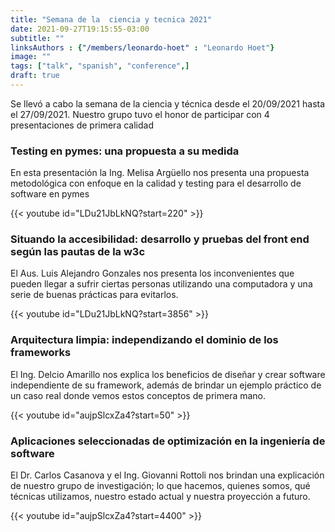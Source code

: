 ```yaml
---
title: "Semana de la  ciencia y tecnica 2021" 
date: 2021-09-27T19:15:55-03:00
subtitle: ""
linksAuthors : {"/members/leonardo-hoet" : "Leonardo Hoet"}
image: ""
tags: ["talk", "spanish", "conference",]
draft: true
---
```




Se llevó a cabo la semana de la ciencia y técnica desde el 20/09/2021 hasta el 27/09/2021. Nuestro grupo tuvo
el honor de participar con 4 presentaciones de primera calidad

<!--more-->


### Testing en pymes: una propuesta a su medida

En esta presentación la Ing. Melisa Argüello nos presenta una propuesta metodológica con enfoque
en la calidad y testing para el desarrollo de software en pymes


{{< youtube id="LDu21JbLkNQ?start=220" >}}


### Situando la accesibilidad: desarrollo y pruebas del front end según las pautas de la w3c

El Aus. Luis Alejandro Gonzales nos presenta los inconvenientes que
pueden llegar a sufrir ciertas personas utilizando una computadora y
una serie de buenas prácticas para evitarlos.

{{< youtube id="LDu21JbLkNQ?start=3856" >}}



### Arquitectura limpia: independizando el dominio de los frameworks

El Ing. Delcio Amarillo nos explica los beneficios de diseñar y crear software independiente de su framework,
además de brindar un ejemplo práctico de un caso real donde vemos estos conceptos de primera mano.


{{< youtube id="aujpSlcxZa4?start=50" >}}


### Aplicaciones seleccionadas de optimización en la ingeniería de software

El Dr. Carlos Casanova y el Ing. Giovanni Rottoli nos brindan una explicación de nuestro grupo de investigación;
lo que hacemos, quienes somos, qué técnicas utilizamos, nuestro estado actual y nuestra proyección a futuro.



{{< youtube id="aujpSlcxZa4?start=4400" >}}



